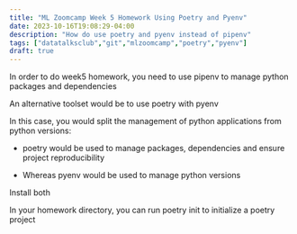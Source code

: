 ```yaml
---
title: "ML Zoomcamp Week 5 Homework Using Poetry and Pyenv"
date: 2023-10-16T19:08:29-04:00
description: "How do use poetry and pyenv instead of pipenv"
tags: ["datatalksclub","git","mlzoomcamp","poetry","pyenv"]
draft: true
---
```


In order to do week5 homework, you need to use pipenv to manage python packages and dependencies

An alternative toolset would be to use poetry with pyenv

In this case, you would split the management of python applications from python versions:

- poetry would be used to manage packages, dependencies and ensure project reproducibility

- Whereas pyenv would be used to manage python versions

Install both

In your homework directory, you can run poetry init to initialize a poetry project

